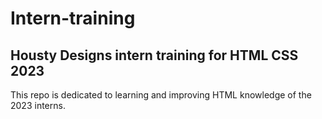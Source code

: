 # Intern-training
## Housty Designs intern training for HTML CSS 2023
This repo is dedicated to learning and improving HTML knowledge of the 2023 interns.